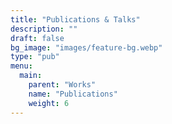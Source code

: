 ```yaml
---
title: "Publications & Talks"
description: ""
draft: false
bg_image: "images/feature-bg.webp"
type: "pub"
menu:
  main:
    parent: "Works"
    name: "Publications"
    weight: 6
---
```

